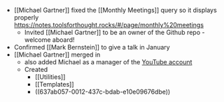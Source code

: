 - [[Michael Gartner]] fixed the [[Monthly Meetings]] query so it displays properly https://notes.toolsforthought.rocks/#/page/monthly%20meetings
	- Invited [[Michael Gartner]] to be an owner of the Github repo - welcome aboard!
- Confirmed [[Mark Bernstein]] to give a talk in January
- [[Michael Gartner]] merged in
	- also added Michael as a manager of the [YouTube account](logseq://graph/ToolsForThoughtLogSeq?block-id=637985aa-49bb-4521-ac29-7d37137d6d78)
	- Created
		- [[Utilities]]
		- [[Templates]]
		- ((637ab057-0012-437c-bdab-e10e09676dbe))